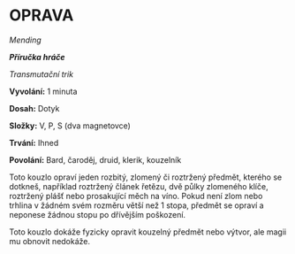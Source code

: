 # OPRAVA

*Mending*

***Příručka hráče***

*Transmutační trik*

**Vyvolání:** 1 minuta

**Dosah:** Dotyk

**Složky:** V, P, S (dva magnetovce)

**Trvání:** Ihned

**Povolání:** Bard, čaroděj, druid, klerik, kouzelník

Toto kouzlo opraví jeden rozbitý, zlomený či roztržený předmět, kterého se dotkneš, například roztržený článek řetězu, dvě půlky zlomeného klíče, roztržený plášť nebo prosakující měch na víno. Pokud není zlom nebo trhlina v žádném svém rozměru větší než 1 stopa, předmět se opraví a neponese žádnou stopu po dřívějším poškození. 

Toto kouzlo dokáže fyzicky opravit kouzelný předmět nebo výtvor, ale magii mu obnovit nedokáže.
